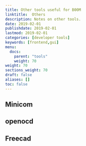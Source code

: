 ```yaml
---
title: Other tools useful for B00M
linktitle:  Others
description: Notes on other tools.
date: 2019-02-01
publishdate: 2019-02-01
lastmod: 2019-02-01
categories: [developer tools]
keywords: [frontend,gui]
menu:
  docs:
    parent: "tools"
    weight: 70
weight: 70
sections_weight: 70
draft: false
aliases: []
toc: false
---
```


## Minicom

## openocd

## Freecad


